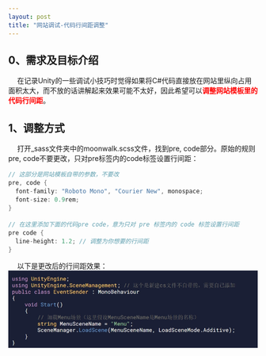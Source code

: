 ```yaml
---
layout: post
title: "网站调试-代码行间距调整"
---
```


## 0、需求及目标介绍

&emsp; 在记录Unity的一些调试小技巧时觉得如果将C#代码直接放在网站里纵向占用面积太大，而不放的话讲解起来效果可能不太好，因此希望可以<strong style="color: red;">调整网站模板里的代码行间距</strong>。

## 1、调整方式

&emsp; 打开_sass文件夹中的moonwalk.scss文件，找到pre, code部分。原始的规则pre, code不要更改，只对pre标签内的code标签设置行间距：

```csharp
// 这部分是网站模板自带的参数，不要改
pre, code {
  font-family: "Roboto Mono", "Courier New", monospace;
  font-size: 0.9rem;
}

// 在这里添加下面的代码pre code，意为只对 pre 标签内的 code 标签设置行间距
pre code {
  line-height: 1.2; // 调整为你想要的行间距
}
```
&emsp; 以下是更改后的行间距效果：
<img src='/images/skills/网站调试/代码行间距-调整后.png' width="800" style="display: block; margin: 0 auto;">
